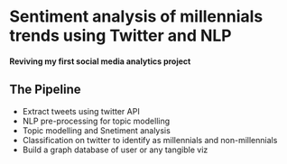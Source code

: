 # Sentiment analysis of millennials trends using Twitter and NLP

#### Reviving my first social media analytics project 

## The Pipeline

* Extract tweets using twitter API
* NLP pre-processing for topic modelling
* Topic modelling and Snetiment analysis
* Classification on twitter to identify as millennials and non-millennials
* Build a graph database of user or any tangible viz
